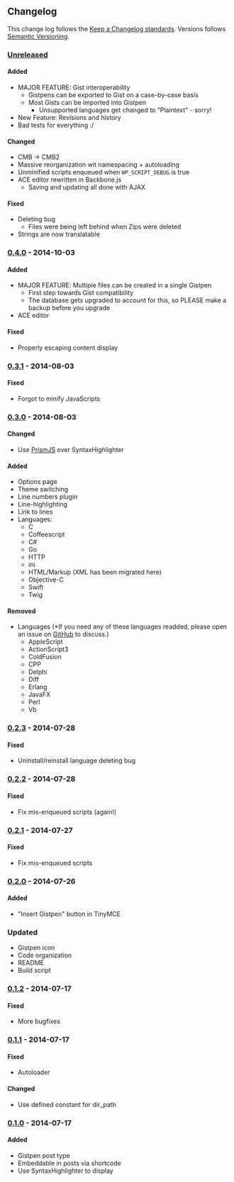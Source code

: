 ## Changelog ##

This change log follows the [Keep a Changelog standards][keepachangelog]. Versions follows [Semantic Versioning][semver].

### [Unreleased][unreleased]

#### Added
* MAJOR FEATURE: Gist interoperability
	- Gistpens can be exported to Gist on a case-by-case basis
	- Most Gists can be imported into Gistpen
		+ Unsupported languages get changed to "Plaintext" - sorry!
* New Feature: Revisions and history
* Bad tests for everything :/

#### Changed
* CMB -> CMB2
* Massive reorganization wit namespacing + autoloading
* Unminified scripts enqueued when `WP_SCRIPT_DEBUG` is true
* ACE editor rewritten in Backbone.js
	- Saving and updating all done with AJAX

#### Fixed
* Deleting bug
	- Files were being left behind when Zips were deleted
* Strings are now translatable

### [0.4.0] - 2014-10-03

#### Added
* MAJOR FEATURE: Multiple files can be created in a single Gistpen
	- First step towards Gist compatibility
	- The database gets upgraded to account for this, so PLEASE make a backup before you upgrade
* ACE editor

#### Fixed
* Properly escaping content display

### [0.3.1] - 2014-08-03

#### Fixed
* Forgot to minify JavaScripts

### [0.3.0] - 2014-08-03

#### Changed
* Use [PrismJS](http://prismjs.com/) over SyntaxHighlighter

#### Added
* Options page
* Theme switching 
* Line numbers plugin
* Line-highlighting
* Link to lines
* Languages:
	- C
	- Coffeescript
	- C#
	- Go
	- HTTP
	- ini
	- HTML/Markup (XML has been migrated here)
	- Objective-C
	- Swift
	- Twig

#### Removed
* Languages (*If you need any of these languages readded, please open an issue on [GitHub](https://github.com/mAAdhaTTah/WP-Gistpen) to discuss.)
	- AppleScript
	- ActionScript3
	- ColdFusion
	- CPP
	- Delphi
	- Diff
	- Erlang
	- JavaFX
	- Perl
	- Vb

### [0.2.3] - 2014-07-28

#### Fixed
* Uninstall/reinstall language deleting bug

### [0.2.2] - 2014-07-28

#### Fixed
* Fix mis-enqueued scripts (again!)

### [0.2.1] - 2014-07-27

#### Fixed
* Fix mis-enqueued scripts

### [0.2.0] - 2014-07-26

#### Added
* "Insert Gistpen" button in TinyMCE

### Updated
* Gistpen icon
* Code organization
* README
* Build script

### [0.1.2] - 2014-07-17

#### Fixed
* More bugfixes

### [0.1.1] - 2014-07-17

#### Fixed
* Autoloader

#### Changed
* Use defined constant for dir_path

### [0.1.0] - 2014-07-17

#### Added
* Gistpen post type
* Embeddable in posts via shortcode
* Use SyntaxHighlighter to display

[keepachangelog]: http://keepachangelog.com/
[semver]: http://semver.org/
[unreleased]: https://github.com/mAAdhaTTah/WP-Gistpen/tree/develop
[0.4.0]: https://github.com/mAAdhaTTah/WP-Gistpen/tree/0.4.0
[0.3.1]: https://github.com/mAAdhaTTah/WP-Gistpen/tree/0.3.1
[0.3.0]: https://github.com/mAAdhaTTah/WP-Gistpen/tree/0.3.0
[0.2.3]: https://github.com/mAAdhaTTah/WP-Gistpen/tree/0.2.3
[0.2.2]: https://github.com/mAAdhaTTah/WP-Gistpen/tree/0.2.2
[0.2.1]: https://github.com/mAAdhaTTah/WP-Gistpen/tree/0.2.1
[0.2.0]: https://github.com/mAAdhaTTah/WP-Gistpen/tree/0.2.0
[0.1.2]: https://github.com/mAAdhaTTah/WP-Gistpen/tree/0.1.2
[0.1.1]: https://github.com/mAAdhaTTah/WP-Gistpen/tree/0.1.1
[0.1.0]: https://github.com/mAAdhaTTah/WP-Gistpen/tree/0.1.0
